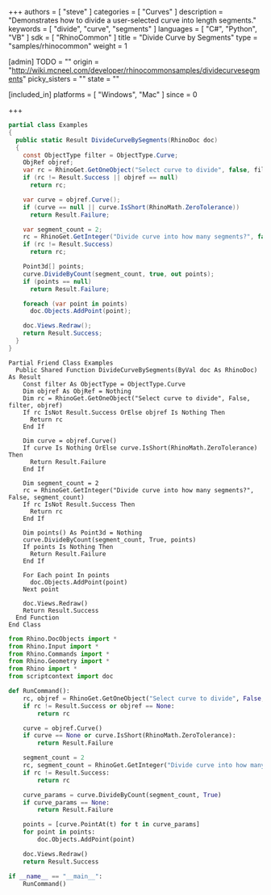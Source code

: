 +++
authors = [ "steve" ]
categories = [ "Curves" ]
description = "Demonstrates how to divide a user-selected curve into length segments."
keywords = [ "divide", "curve", "segments" ]
languages = [ "C#", "Python", "VB" ]
sdk = [ "RhinoCommon" ]
title = "Divide Curve by Segments"
type = "samples/rhinocommon"
weight = 1

[admin]
TODO = ""
origin = "http://wiki.mcneel.com/developer/rhinocommonsamples/dividecurvesegments"
picky_sisters = ""
state = ""

[included_in]
platforms = [ "Windows", "Mac" ]
since = 0

+++

<div class="codetab-content" id="cs">

```cs
partial class Examples
{
  public static Result DivideCurveBySegments(RhinoDoc doc)
  {
    const ObjectType filter = ObjectType.Curve;
    ObjRef objref;
    var rc = RhinoGet.GetOneObject("Select curve to divide", false, filter, out objref);
    if (rc != Result.Success || objref == null)
      return rc;

    var curve = objref.Curve();
    if (curve == null || curve.IsShort(RhinoMath.ZeroTolerance))
      return Result.Failure;

    var segment_count = 2;
    rc = RhinoGet.GetInteger("Divide curve into how many segments?", false, ref segment_count);
    if (rc != Result.Success)
      return rc;

    Point3d[] points;
    curve.DivideByCount(segment_count, true, out points);
    if (points == null)
      return Result.Failure;

    foreach (var point in points)
      doc.Objects.AddPoint(point);

    doc.Views.Redraw();
    return Result.Success;
  }
}
```

</div>


<div class="codetab-content" id="vb">

```vbnet
Partial Friend Class Examples
  Public Shared Function DivideCurveBySegments(ByVal doc As RhinoDoc) As Result
	Const filter As ObjectType = ObjectType.Curve
	Dim objref As ObjRef = Nothing
	Dim rc = RhinoGet.GetOneObject("Select curve to divide", False, filter, objref)
	If rc IsNot Result.Success OrElse objref Is Nothing Then
	  Return rc
	End If

	Dim curve = objref.Curve()
	If curve Is Nothing OrElse curve.IsShort(RhinoMath.ZeroTolerance) Then
	  Return Result.Failure
	End If

	Dim segment_count = 2
	rc = RhinoGet.GetInteger("Divide curve into how many segments?", False, segment_count)
	If rc IsNot Result.Success Then
	  Return rc
	End If

	Dim points() As Point3d = Nothing
	curve.DivideByCount(segment_count, True, points)
	If points Is Nothing Then
	  Return Result.Failure
	End If

	For Each point In points
	  doc.Objects.AddPoint(point)
	Next point

	doc.Views.Redraw()
	Return Result.Success
  End Function
End Class
```

</div>


<div class="codetab-content" id="py">

```python
from Rhino.DocObjects import *
from Rhino.Input import *
from Rhino.Commands import *
from Rhino.Geometry import *
from Rhino import *
from scriptcontext import doc

def RunCommand():
    rc, objref = RhinoGet.GetOneObject("Select curve to divide", False, ObjectType.Curve)
    if rc != Result.Success or objref == None:
        return rc

    curve = objref.Curve()
    if curve == None or curve.IsShort(RhinoMath.ZeroTolerance):
        return Result.Failure

    segment_count = 2
    rc, segment_count = RhinoGet.GetInteger("Divide curve into how many segments?", False, segment_count)
    if rc != Result.Success:
        return rc

    curve_params = curve.DivideByCount(segment_count, True)
    if curve_params == None:
        return Result.Failure

    points = [curve.PointAt(t) for t in curve_params]
    for point in points:
        doc.Objects.AddPoint(point)

    doc.Views.Redraw()
    return Result.Success

if __name__ == "__main__":
    RunCommand()
```

</div>
